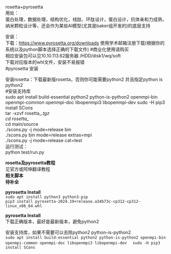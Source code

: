 rosetta+pyrosetta  
用处：  
蛋白处理，数据处理，结构优化，线肽、环肽设计，蛋白设计，抗体亲和力成熟，纳米颗粒设计等，还会作为某些AI模型(尤其是baker组开发的)的底层支持  

安装：  
下载：https://www.pyrosetta.org/downloads   使用学术邮箱注册下载(根据你的系统以及python脚本选择正确的下载文件) #商业化使用请购买  
相应安装包可以见10.10.113.62服务器  /HDD/disk1/wq/soft  
下载对应版本的whl文件，安装不易报错  
#pyrosetta 安装  
  
  


安装rosetta：下载最新版rosetta，否则你可能需要python2 并且指定python is python2  
#安装支持库  
sudo apt install build-essential python2 python-is-python2 openmpi-bin  openmpi-common openmpi-doc libopenmpi3 libopenmpi-dev  sudo -H pip3 install SCons  
tar -xzvf rosetta_*.tgz    
cd rosetta_*    
cd main/source   
./scons.py -j mode=release bin    
./scons.py bin mode=release extras=mpi    
./scons.py -j mode=release cat=test   
运行测试：  
python test/run.py  

**rosetta及pyrosetta教程**   
见官方或阿坤翻译教程  
**相关脚本**  
**待补全**  



**pyrosetta Install**  
`sudo apt install python3 python3-pip`  
`pip3 install pyrosetta-2024.19+release.a34b73c-cp312-cp312-linux_x86_64.whl`  

**pyrosetta Install**  
下载正确版本，最好是最新版本，避免python2 

安装支持库，如果不需要可以去除python2 python-is-python2  
`sudo apt install build-essential python2 python-is-python2 openmpi-bin  openmpi-common openmpi-doc libopenmpi3 libopenmpi-dev  `
`sudo -H pip3 install SCons`



